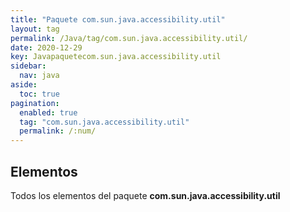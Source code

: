 ```yaml
---
title: "Paquete com.sun.java.accessibility.util"
layout: tag
permalink: /Java/tag/com.sun.java.accessibility.util/
date: 2020-12-29
key: Javapaquetecom.sun.java.accessibility.util
sidebar: 
  nav: java
aside: 
  toc: true
pagination: 
  enabled: true
  tag: "com.sun.java.accessibility.util"
  permalink: /:num/
---
```


<h2>Elementos</h2>
Todos los elementos del paquete <strong>com.sun.java.accessibility.util</strong>
